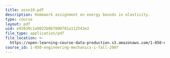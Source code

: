 ```yaml
---
title: assn10.pdf
description: Homework assignment on energy bounds in elasticity.
type: course
layout: pdf
uid: e92039c1a9022b9b7800701a112543e2
file_type: application/pdf
file_location: >-
  https://open-learning-course-data-production.s3.amazonaws.com/1-050-engineering-mechanics-i-fall-2007/e92039c1a9022b9b7800701a112543e2_assn10.pdf
course_id: 1-050-engineering-mechanics-i-fall-2007
---
```

